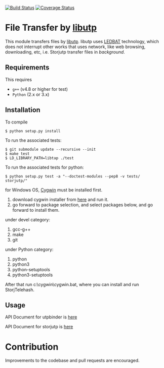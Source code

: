 [![Build Status](https://travis-ci.org/StorjPlatform/Storjutp.svg?branch=master)](https://travis-ci.org/StorjPlatform/Storjutp)
[![Coverage Status](https://coveralls.io/repos/StorjPlatform/Storjutp/badge.svg?branch=master)](https://coveralls.io/r/StorjPlatform/Storjutp?branch=master)

# File Transfer by [libutp](https://github.com/bittorrent/libutp)

This module transfers files by [libutp](https://github.com/bittorrent/libutp).
libutp uses [LEDBAT](http://en.wikipedia.org/wiki/LEDBAT) technology, 
which does not interrupt other works that uses network, like web browsing,
downloading, etc, i.e. Storjutp transfer files in _background_.

## Requirements
This requires 
* `g++` (v4.8 or higher for test)
* `Python` (2.x or 3.x)

## Installation

To compile 

    $ python setup.py install
    
To run the associated tests:

    $ git submodule update --recursive --init
    $ make test
    $ LD_LIBRARY_PATH=libtap ./test

To run the associated tests for python:

    $ python setup.py test -a "--doctest-modules --pep8 -v tests/ storjutp/"

for Windows OS, [Cygwin](https://www.cygwin.com/) must be installed first.

1. download cygwin installer from [here](https://www.cygwin.com/setup-x86.exe) and run it.
1. go forward to package selection, and select packages below, and go forward to install them.

under devel category:

1. gcc-g++
1. make
2. git

under Python category:

1. python
1. python3
1. python-setuptools
1. python3-setuptools

After that run c:\cygwin\cygwin.bat, where you can install and run StorjTelehash.

## Usage

API Document for utpbinder is [here](https://rawgit.com/StorjPlatform/Storjutp/master/docs/html/utpbinder.html)

API Document for storjutp is [here](https://rawgit.com/StorjPlatform/Storjutp/master/docs/html/storjutp.html)

# Contribution
Improvements to the codebase and pull requests are encouraged.


